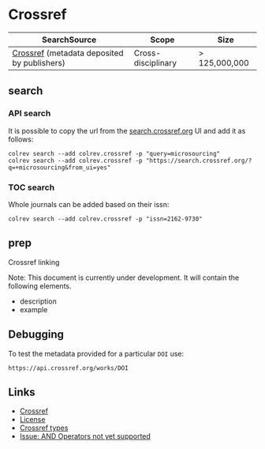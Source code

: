 # Crossref

| SearchSource                                                             | Scope              | Size          |
|--------------------------------------------------------------------------|--------------------|---------------|
| [Crossref](https://www.crossref.org/) (metadata deposited by publishers) | Cross-disciplinary | > 125,000,000 |

## search

### API search

It is possible to copy the url from the [search.crossref.org](https://search.crossref.org/?q=microsourcing&from_ui=yes) UI and add it as follows:

```
colrev search --add colrev.crossref -p "query=microsourcing"
colrev search --add colrev.crossref -p "https://search.crossref.org/?q=+microsourcing&from_ui=yes"
```

<!--
TODO:
colrev search --add colrev.crossref -p "query=microsourcing;years=2000-2010"
-->

### TOC search

Whole journals can be added based on their issn:
```
colrev search --add colrev.crossref -p "issn=2162-9730"
```

## prep

Crossref linking

Note: This document is currently under development. It will contain the following elements.

- description
- example

## Debugging

To test the metadata provided for a particular `DOI` use:
```
https://api.crossref.org/works/DOI
```

## Links

- [Crossref](https://www.crossref.org/)
- [License](https://www.crossref.org/documentation/retrieve-metadata/rest-api/rest-api-metadata-license-information/)
- [Crossref types](https://api.crossref.org/types)
- [Issue: AND Operators not yet supported](https://github.com/fabiobatalha/crossrefapi/issues/20)

